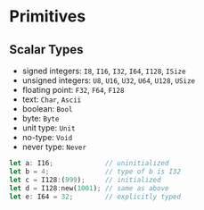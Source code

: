 # Primitives

## Scalar Types

- signed integers: `I8`, `I16`, `I32`, `I64`, `I128`, `ISize`
- unsigned integers: `U8`, `U16`, `U32`, `U64`, `U128`, `USize`
- floating point: `F32`, `F64`, `F128`
- text: `Char`, `Ascii`
- boolean: `Bool`
- byte: `Byte`
- unit type: `Unit`
- no-type: `Void`
- never type: `Never`

```rust
let a: I16;             // uninitialized
let b = 4;              // type of b is I32
let c = I128:(999);     // initialized
let d = I128:new(1001); // same as above
let e: I64 = 32;        // explicitly typed
```
